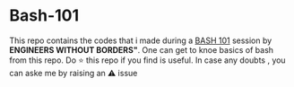 # Bash-101
This repo contains the codes that i made during a <a href="https://www.youtube.com/watch?v=oLCOgxP_6GY&feature=youtu.be">BASH 101</a> session by <strong>ENGINEERS WITHOUT BORDERS"</strong>. One can get to knoe basics of bash from this repo. Do :star: this repo if you find is useful.
In case any doubts , you can aske me by raising an :warning: issue
